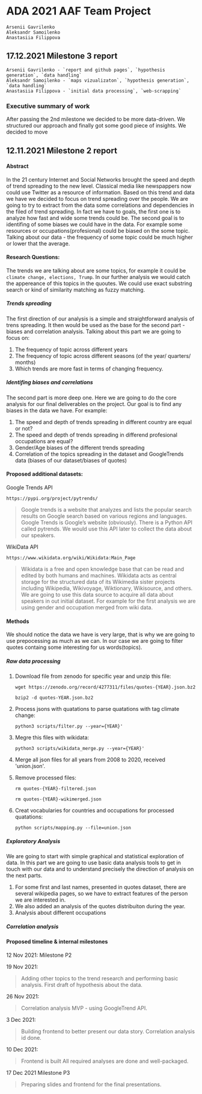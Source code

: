 # ADA 2021 AAF Team Project
    Arsenii Gavrilenko
    Aleksandr Samoilenko
    Anastasiia Filippova
## 17.12.2021  Milestone 3 report 
    Arsenii Gavrilenko - `report and github pages`, `hypothesis generation`, `data handling`
    Aleksandr Samoilenko - `maps vizualizaton`, `hypothesis generation`, `data handling`
    Anastasiia Filippova - `initial data processing`, `web-scrapping`
    
### Executive summary of work
After passing the 2nd milestone we decided to be more data-driven. We structured our approach and finally got some good piece of insights. 
We decided to move 

## 12.11.2021  Milestone 2 report
#### Abstract
In the 21 century Internet and Social Networks brought the speed and depth of trend spreading to the new level. Classical media like newspappers now could use Twitter as a resource of information. Based on this trend and data we have we decided to focus on trend spreading over the people. We are going to try to extract from the data some correlations and dependencies in the filed of trend spreading. In fact we have to goals, the first one is to analyze how fast and wide some trends could be. The second goal is to identifing of some biases we could have in the data.
For example some resources or occupations(profesional) could be biased on the some topic. Talking about our data - the frequency of some topic could be much higher or lower that the average.

#### Research Questions:
The trends we are talking about are some topics, for example it could be `climate change, elections, Trump`. In our further analysis we would catch the appereance of this topics in the quoutes. We could use exact substring search or kind of similarity matching as fuzzy matching.
##### Trends spreading
The first direction of our analysis is a simple and straightforward analysis of trens spreading. It then would be used as the base for the second part - biases and correlation analysis. Talking about this part we are going to focus on:
1. The frequency of topic across different years
2. The frequency of topic across different seasons (of the year/ quarters/ months)
3. Which trends are more fast in terms of changing frequency.

##### Identifing biases and correlations
The second part is more deep one. Here we are going to do the core analysis for our final deliverables on the project. Our goal is to find any biases in the data we have. For example:
1. The speed and depth of trends spreading in different country are equal or not?
2. The speed and depth of trends spreading in differend profesional occupations are equal?
3. Gender/Age biases of the different trends spreading
4. Correlation of the topics spreading in the dataset and GoogleTrends data (biases of our dataset/biases of quotes)



#### Proposed additional datasets:
Google Trends API 

 `https://pypi.org/project/pytrends/`
 
>Google trends is a website that analyzes and lists the popular search results on Google search based on various regions and languages. Google Trends is Google’s website (obviously). There is a Python API called pytrends.
We would use this API later to collect the data about our speakers.

WikiData API 

`https://www.wikidata.org/wiki/Wikidata:Main_Page`
> Wikidata is a free and open knowledge base that can be read and edited by both humans and machines.
Wikidata acts as central storage for the structured data of its Wikimedia sister projects including Wikipedia, Wikivoyage, Wiktionary, Wikisource, and others.
We are going to use this data source to acquire all data about speakers in out initial dataset. For example for the first analysis we are using gender and occupation merged from wiki data. 




#### Methods
We should notice the data we have is very large, that is why we are going to use prepocessing as much as we can. In our case we are going to filter quotes containg some interesting for us words(topics).
##### Raw data processing 

1. Download file from zenodo for specific year and unzip this file: 

    `wget https://zenodo.org/record/4277311/files/quotes-{YEAR}.json.bz2`

    `bzip2 -d quotes-YEAR.json.bz2`

2. Process jsons with quatations to parse quatations with tag climate change:
    
    `python3 scripts/filter.py --year={YEAR}'`
3. Megre this files with wikidata:
    
    `python3 scripts/wikidata_merge.py --year={YEAR}'`

4. Merge all json files for all years from 2008 to 2020, received 'union.json'.

5. Remove processed files:
    
    `rm quotes-{YEAR}-filtered.json` 
    
    `rm quotes-{YEAR}-wikimerged.json`

6. Creat vocabularies for countries and occupations for processed quatations:
    
    `python scripts/mapping.py --file=union.json`
    
##### Exploratory Analysis
We are going to start with simple graphical and statistical exploration of data.
In this part we are going to use basic data analysis tools to get in touch with our data and to understand precisely the direction of analysis on the next parts.
1. For some first and last names, presented in quotes dataset, there are several wikipedia pages, so we have to extract features of the person we are interested in.
2. We also added an analysis of the quotes distribuiton during the year. 
3. Analysis about different occupations
    
##### Correlation analysis



#### Proposed timeline & internal milestones
12 Nov 2021: Milestone P2

19 Nov 2021:
> Adding other topics to the trend research and performing basic analysis. First draft of hypothesis about the data.


26 Nov 2021:
> Correlation analysis MVP - using GoogleTrend API.

3 Dec 2021: 
>Building frontend to better present our data story.
Correlation analysis id done.

10 Dec 2021:
> Frontend is built
All required analyses are done and well-packaged.

17 Dec 2021 Milestone P3
> Preparing slides and frontend for the final presentations.


